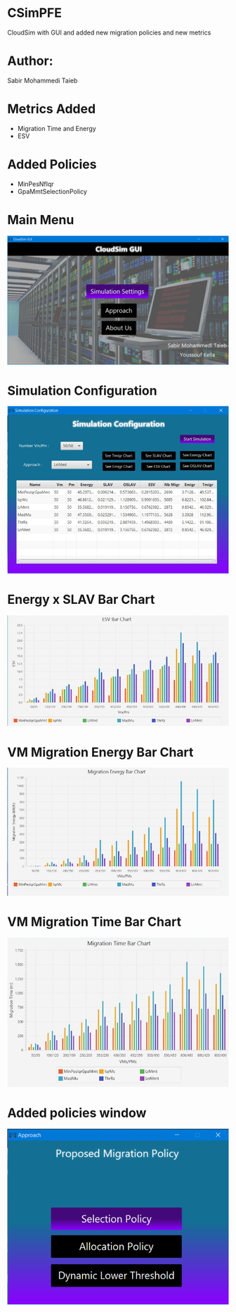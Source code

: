 # CSimPFE
CloudSim with GUI and added new migration policies and new metrics

# Author:
Sabir Mohammedi Taieb

# Metrics Added
- Migration Time and Energy
- ESV

# Added Policies 
- MinPesNfIqr
- GpaMmtSelectionPolicy

# Main Menu
![alt text](ScreenShots/MainMenu.png)

# Simulation Configuration
![alt text](ScreenShots/simulationConfig5.jpg)

# Energy x SLAV Bar Chart
![alt text](ScreenShots/EsvBarChart.jpg)

# VM Migration Energy Bar Chart
![alt text](ScreenShots/emigrBarChart.jpg)

# VM Migration Time Bar Chart
![alt text](ScreenShots/tmigrBarChart.jpg)

# Added policies window
![alt text](ScreenShots/Approach.jpg)
